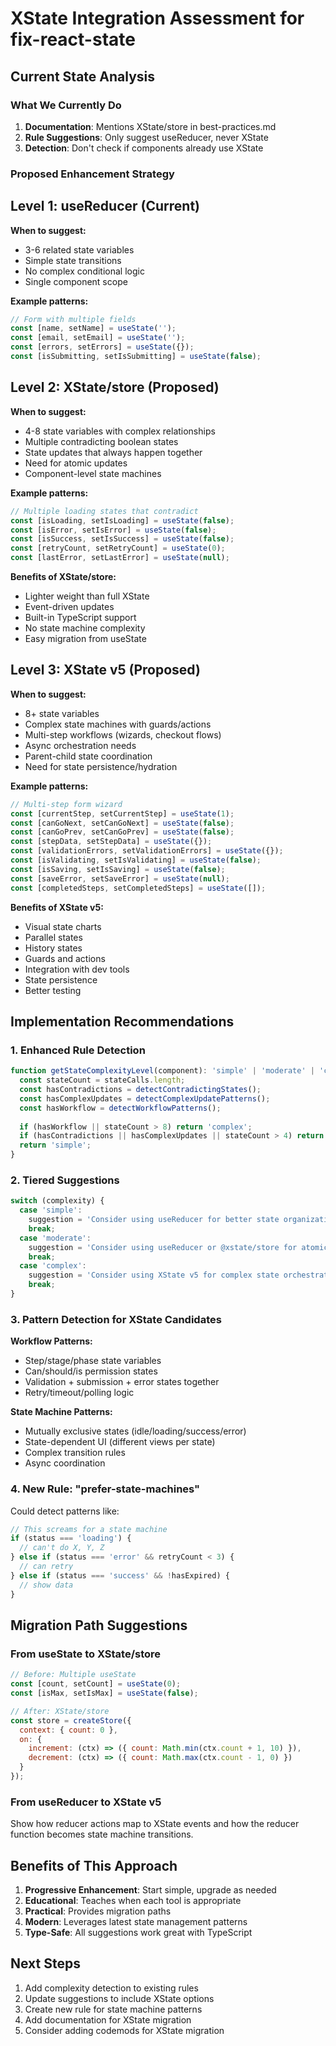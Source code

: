 # XState Integration Assessment for fix-react-state

## Current State Analysis

### What We Currently Do
1. **Documentation**: Mentions XState/store in best-practices.md
2. **Rule Suggestions**: Only suggest useReducer, never XState
3. **Detection**: Don't check if components already use XState

### Proposed Enhancement Strategy

## Level 1: useReducer (Current)
**When to suggest:**
- 3-6 related state variables
- Simple state transitions
- No complex conditional logic
- Single component scope

**Example patterns:**
```javascript
// Form with multiple fields
const [name, setName] = useState('');
const [email, setEmail] = useState(''); 
const [errors, setErrors] = useState({});
const [isSubmitting, setIsSubmitting] = useState(false);
```

## Level 2: XState/store (Proposed)
**When to suggest:**
- 4-8 state variables with complex relationships
- Multiple contradicting boolean states
- State updates that always happen together
- Need for atomic updates
- Component-level state machines

**Example patterns:**
```javascript
// Multiple loading states that contradict
const [isLoading, setIsLoading] = useState(false);
const [isError, setIsError] = useState(false);
const [isSuccess, setIsSuccess] = useState(false);
const [retryCount, setRetryCount] = useState(0);
const [lastError, setLastError] = useState(null);
```

**Benefits of XState/store:**
- Lighter weight than full XState
- Event-driven updates
- Built-in TypeScript support
- No state machine complexity
- Easy migration from useState

## Level 3: XState v5 (Proposed)
**When to suggest:**
- 8+ state variables
- Complex state machines with guards/actions
- Multi-step workflows (wizards, checkout flows)
- Async orchestration needs
- Parent-child state coordination
- Need for state persistence/hydration

**Example patterns:**
```javascript
// Multi-step form wizard
const [currentStep, setCurrentStep] = useState(1);
const [canGoNext, setCanGoNext] = useState(false);
const [canGoPrev, setCanGoPrev] = useState(false);
const [stepData, setStepData] = useState({});
const [validationErrors, setValidationErrors] = useState({});
const [isValidating, setIsValidating] = useState(false);
const [isSaving, setIsSaving] = useState(false);
const [saveError, setSaveError] = useState(null);
const [completedSteps, setCompletedSteps] = useState([]);
```

**Benefits of XState v5:**
- Visual state charts
- Parallel states
- History states
- Guards and actions
- Integration with dev tools
- State persistence
- Better testing

## Implementation Recommendations

### 1. Enhanced Rule Detection
```typescript
function getStateComplexityLevel(component): 'simple' | 'moderate' | 'complex' {
  const stateCount = stateCalls.length;
  const hasContradictions = detectContradictingStates();
  const hasComplexUpdates = detectComplexUpdatePatterns();
  const hasWorkflow = detectWorkflowPatterns();
  
  if (hasWorkflow || stateCount > 8) return 'complex';
  if (hasContradictions || hasComplexUpdates || stateCount > 4) return 'moderate';
  return 'simple';
}
```

### 2. Tiered Suggestions
```typescript
switch (complexity) {
  case 'simple':
    suggestion = 'Consider using useReducer for better state organization';
    break;
  case 'moderate':
    suggestion = 'Consider using useReducer or @xstate/store for atomic, event-driven updates';
    break;
  case 'complex':
    suggestion = 'Consider using XState v5 for complex state orchestration and visual modeling';
    break;
}
```

### 3. Pattern Detection for XState Candidates

**Workflow Patterns:**
- Step/stage/phase state variables
- Can/should/is permission states
- Validation + submission + error states together
- Retry/timeout/polling logic

**State Machine Patterns:**
- Mutually exclusive states (idle/loading/success/error)
- State-dependent UI (different views per state)
- Complex transition rules
- Async coordination

### 4. New Rule: "prefer-state-machines"
Could detect patterns like:
```javascript
// This screams for a state machine
if (status === 'loading') {
  // can't do X, Y, Z
} else if (status === 'error' && retryCount < 3) {
  // can retry
} else if (status === 'success' && !hasExpired) {
  // show data
}
```

## Migration Path Suggestions

### From useState to XState/store
```javascript
// Before: Multiple useState
const [count, setCount] = useState(0);
const [isMax, setIsMax] = useState(false);

// After: XState/store
const store = createStore({
  context: { count: 0 },
  on: {
    increment: (ctx) => ({ count: Math.min(ctx.count + 1, 10) }),
    decrement: (ctx) => ({ count: Math.max(ctx.count - 1, 0) })
  }
});
```

### From useReducer to XState v5
Show how reducer actions map to XState events and how the reducer function becomes state machine transitions.

## Benefits of This Approach

1. **Progressive Enhancement**: Start simple, upgrade as needed
2. **Educational**: Teaches when each tool is appropriate  
3. **Practical**: Provides migration paths
4. **Modern**: Leverages latest state management patterns
5. **Type-Safe**: All suggestions work great with TypeScript

## Next Steps

1. Add complexity detection to existing rules
2. Update suggestions to include XState options
3. Create new rule for state machine patterns
4. Add documentation for XState migration
5. Consider adding codemods for XState migration